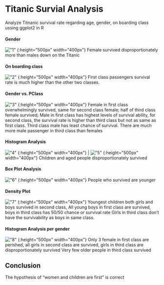 # Titanic Survial Analysis
Analyze Titnanic survival rate regarding age, gender, on boarding class ussing ggplot2 in R

#### Gender
!["1"](https://github.com/jitammy/kagglePractice/blob/master/plot/1.png) {:height="500px" width="400px"}
Female survived disproportionately more than males down on the Titanic

#### On boarding class

!["2"](https://github.com/jitammy/kagglePractice/blob/master/plot/2.png)  {:height="500px" width="400px"}
First class passengers survival rate is much higher than the other two classes.

#### Gender vs. PClass
!["3"](https://github.com/jitammy/kagglePractice/blob/master/plot/3.png)  {:height="500px" width="400px"}
Female in first class overwhelmingly survived, same for second class female; half of third class female survived;
Male in first class has highest levels of survival ability, for second class, the survival rate is higher than third class but not as same as first class. Third class male has least chance of survival. 
There are much more male passenger in third class than females


#### Histogram Analysis
!["4"](https://github.com/jitammy/kagglePractice/blob/master/plot/4.png)  {:height="500px" width="400px"} | !["5"](https://github.com/jitammy/kagglePractice/blob/master/plot/5.png)  {:height="500px" width="400px"}
Children and aged people disproportionately survived


#### Box Plot Analysis
!["6"](https://github.com/jitammy/kagglePractice/blob/master/plot/6.png)  {:height="500px" width="400px"}
People who survived are younger


#### Density Plot
!["7"](https://github.com/jitammy/kagglePractice/blob/master/plot/7.png)  {:height="500px" width="400px"}
Youngest children both girls and boys survived in second class,
All young boys in first class are survived, boys in third class has 50/50 chance or survival rate
Girls in third class don’t have the survivability as boys in same class. 


#### Histogram Analysis per gender

!["8"](https://github.com/jitammy/kagglePractice/blob/master/plot/8.png)  {:height="500px" width="400px"}
Only 3 female in first class are perished, all girls in second class are survived, girls in third class are disproportionately survived
Very few older people in third class survived

## Conclusion
The hypothesis of “women and children are first” is correct

